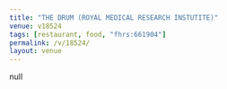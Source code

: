 ```yaml
---
title: "THE DRUM (ROYAL MEDICAL RESEARCH INSTUTITE)"
venue: v18524
tags: [restaurant, food, "fhrs:661904"]
permalink: /v/18524/
layout: venue
---
```

null